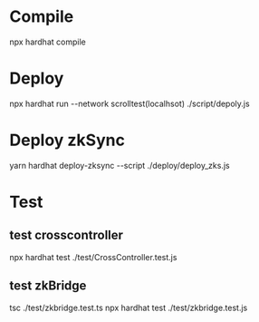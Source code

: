 # Compile
npx hardhat compile

# Deploy 
npx hardhat run --network scrolltest(localhsot) ./script/depoly.js

# Deploy zkSync
yarn hardhat deploy-zksync --script ./deploy/deploy_zks.js

# Test
## test crosscontroller
npx hardhat test ./test/CrossController.test.js

## test zkBridge
tsc ./test/zkbridge.test.ts
npx hardhat test ./test/zkbridge.test.js